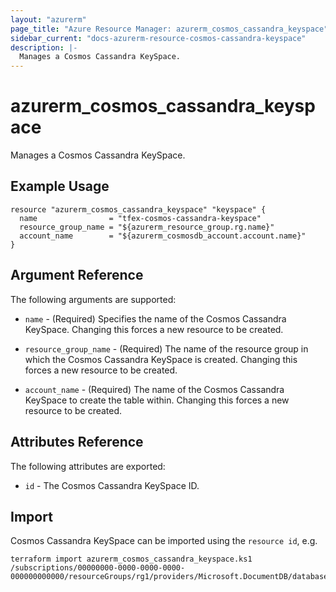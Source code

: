 ```yaml
---
layout: "azurerm"
page_title: "Azure Resource Manager: azurerm_cosmos_cassandra_keyspace"
sidebar_current: "docs-azurerm-resource-cosmos-cassandra-keyspace"
description: |-
  Manages a Cosmos Cassandra KeySpace.
---
```


# azurerm_cosmos_cassandra_keyspace

Manages a Cosmos Cassandra KeySpace.

## Example Usage

```hcl
resource "azurerm_cosmos_cassandra_keyspace" "keyspace" {
  name                = "tfex-cosmos-cassandra-keyspace"
  resource_group_name = "${azurerm_resource_group.rg.name}"
  account_name        = "${azurerm_cosmosdb_account.account.name}"
}
```

## Argument Reference

The following arguments are supported:

* `name` - (Required) Specifies the name of the Cosmos Cassandra KeySpace. Changing this forces a new resource to be created.

* `resource_group_name` - (Required) The name of the resource group in which the Cosmos Cassandra KeySpace is created. Changing this forces a new resource to be created.

* `account_name` - (Required) The name of the Cosmos Cassandra KeySpace to create the table within. Changing this forces a new resource to be created.


## Attributes Reference

The following attributes are exported:

* `id` - The Cosmos Cassandra KeySpace ID.

## Import

Cosmos Cassandra KeySpace can be imported using the `resource id`, e.g.

```shell
terraform import azurerm_cosmos_cassandra_keyspace.ks1 /subscriptions/00000000-0000-0000-0000-000000000000/resourceGroups/rg1/providers/Microsoft.DocumentDB/databaseAccounts/account1/apis/cassandra/keyspaces/ks1
```
